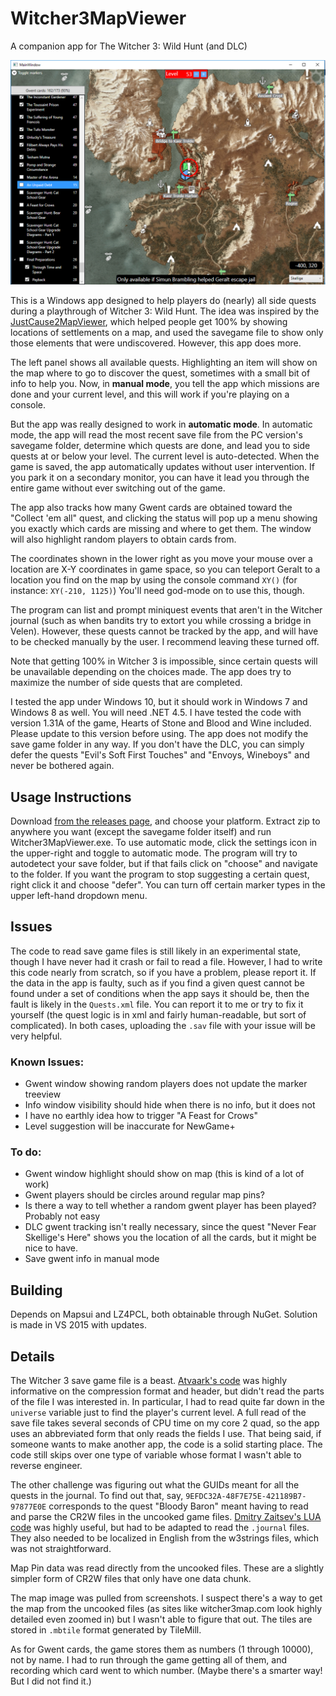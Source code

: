 # Witcher3MapViewer
A companion app for The Witcher 3: Wild Hunt (and DLC)

![Screenshot](/W3MVScreenshot2.PNG?raw=true)

This is a Windows app designed to help players do (nearly) all side quests during a playthrough of Witcher 3: Wild Hunt. The idea was inspired by the [JustCause2MapViewer](https://github.com/KarboniteKream/JC2MapViewer), which helped people get 100% by showing locations of settlements on a map, and used the savegame file to show only those elements that were undiscovered. However, this app does more.

The left panel shows all available quests. Highlighting an item will show on the map where to go to discover the quest, sometimes with a small bit of info to help you. Now, in **manual mode**, you tell the app which missions are done and your current level, and this will work if you're playing on a console.

But the app was really designed to work in **automatic mode**. In automatic mode, the app will read the most recent save file from the PC version's savegame folder, determine which quests are done, and lead you to side quests at or below your level. The current level is auto-detected. When the game is saved, the app automatically updates without user intervention. If you park it on a secondary monitor, you can have it lead you through the entire game without ever switching out of the game.

The app also tracks how many Gwent cards are obtained toward the "Collect 'em all" quest, and clicking the status will pop up a menu showing you exactly which cards are missing and where to get them. The window will also highlight random players to obtain cards from.

The coordinates shown in the lower right as you move your mouse over a location are X-Y coordinates in game space, so you can teleport Geralt to a location you find on the map by using the console command `XY()` (for instance: `XY(-210, 1125)`) You'll need god-mode on to use this, though.

The program can list and prompt miniquest events that aren't in the Witcher journal (such as when bandits try to extort you while crossing a bridge in Velen). However, these quests cannot be tracked by the app, and will have to be checked manually by the user. I recommend leaving these turned off.

Note that getting 100% in Witcher 3 is impossible, since certain quests will be unavailable depending on the choices made. The app does try to maximize the number of side quests that are completed.

I tested the app under Windows 10, but it should work in Windows 7 and Windows 8 as well. You will need .NET 4.5. I have tested the code with version 1.31A of the game, Hearts of Stone and Blood and Wine included. Please update to this version before using. The app does not modify the save game folder in any way. If you don't have the DLC, you can simply defer the quests "Evil's Soft First Touches" and "Envoys, Wineboys" and never be bothered again.

## Usage Instructions

Download [from the releases page](https://github.com/reubengann/Witcher3MapViewer/releases), and choose your platform. Extract zip to anywhere you want (except the savegame folder itself) and run Witcher3MapViewer.exe. To use automatic mode, click the settings icon in the upper-right and toggle to automatic mode. The program will try to autodetect your save folder, but if that fails click on "choose" and navigate to the folder. If you want the program to stop suggesting a certain quest, right click it and choose "defer". You can turn off certain marker types in the upper left-hand dropdown menu.

## Issues

The code to read save game files is still likely in an experimental state, though I have never had it crash or fail to read a file. However, I had to write this code nearly from scratch, so if you have a problem, please report it. If the data in the app is faulty, such as if you find a given quest cannot be found under a set of conditions when the app says it should be, then the fault is likely in the `Quests.xml` file. You can report it to me or try to fix it yourself (the quest logic is in xml and fairly human-readable, but sort of complicated). In both cases, uploading the `.sav` file with your issue will be very helpful.

### Known Issues:     
* Gwent window showing random players does not update the marker treeview
* Info window visibility should hide when there is no info, but it does not
* I have no earthly idea how to trigger "A Feast for Crows"
* Level suggestion will be inaccurate for NewGame+

### To do:     
*  Gwent window highlight should show on map (this is kind of a lot of work)
*  Gwent players should be circles around regular map pins?
*  Is there a way to tell whether a random gwent player has been played? Probably not easy
*  DLC gwent tracking isn't really necessary, since the quest "Never Fear Skellige's Here" shows you the location of all the cards, but it might be nice to have.
*  Save gwent info in manual mode

## Building
Depends on Mapsui and LZ4PCL, both obtainable through NuGet. Solution is made in VS 2015 with updates.

## Details
The Witcher 3 save game file is a beast. [Atvaark's code](https://github.com/Atvaark/W3SavegameEditor) was highly informative on the compression format and header, but didn't read the parts of the file I was interested in. In particular, I had to read quite far down in the `universe` variable just to find the player's current level. A full read of the save file takes several seconds of CPU time on my core 2 quad, so the app uses an abbreviated form that only reads the fields I use. That being said, if someone wants to make another app, the code is a solid starting place. The code still skips over one type of variable whose format I wasn't able to reverse engineer.

The other challenge was figuring out what the GUIDs meant for all the quests in the journal. To find out that, say, `9EFDC32A-48F7E75E-421189B7-97877E0E` corresponds to the quest "Bloody Baron" meant having to read and parse the CR2W files in the uncooked game files. [Dmitry Zaitsev's LUA code](https://github.com/hhrhhr/Lua-utils-for-Witcher-3) was highly useful, but had to be adapted to read the `.journal` files. They also needed to be localized in English from the w3strings files, which was not straightforward.

Map Pin data was read directly from the uncooked files. These are a slightly simpler form of CR2W files that only have one data chunk.

The map image was pulled from screenshots. I suspect there's a way to get the map from the uncooked files (as sites like witcher3map.com look highly detailed even zoomed in) but I wasn't able to figure that out. The tiles are stored in `.mbtile` format generated by TileMill.

As for Gwent cards, the game stores them as numbers (1 through 10000), not by name. I had to run through the game getting all of them, and recording which card went to which number. (Maybe there's a smarter way! But I did not find it.)
